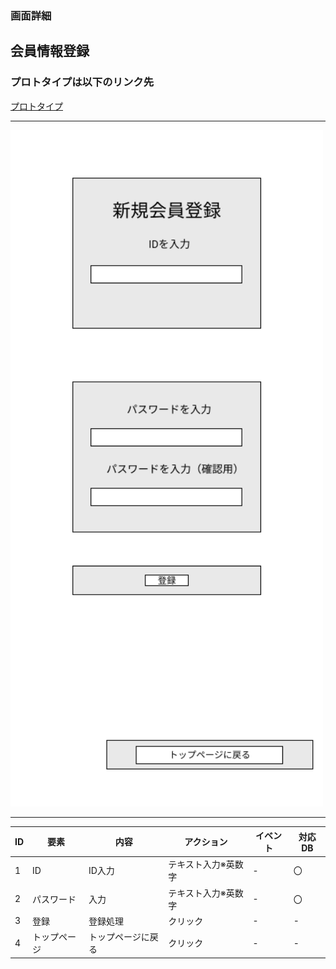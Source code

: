 ### 画面詳細
## 会員情報登録
### プロトタイプは以下のリンク先
[プロトタイプ](https://www.figma.com/file/1qrEKi7iktAY3U27hFIezf/Untitled?node-id=0%3A1)
*****
<img src="./img/会員情報.png" width="500">



*****



| ID | 要素 | 内容 | アクション | イベント | 対応DB |
|----|------|------|-----------|----------|--------|
|1 |ID |ID入力|テキスト入力※英数字|- |〇 |
|2 |パスワード|入力|テキスト入力※英数字|- |〇 |
|3 |登録 |登録処理|クリック|- |- |
|4 |トップページ|トップページに戻る|クリック|- |- |
